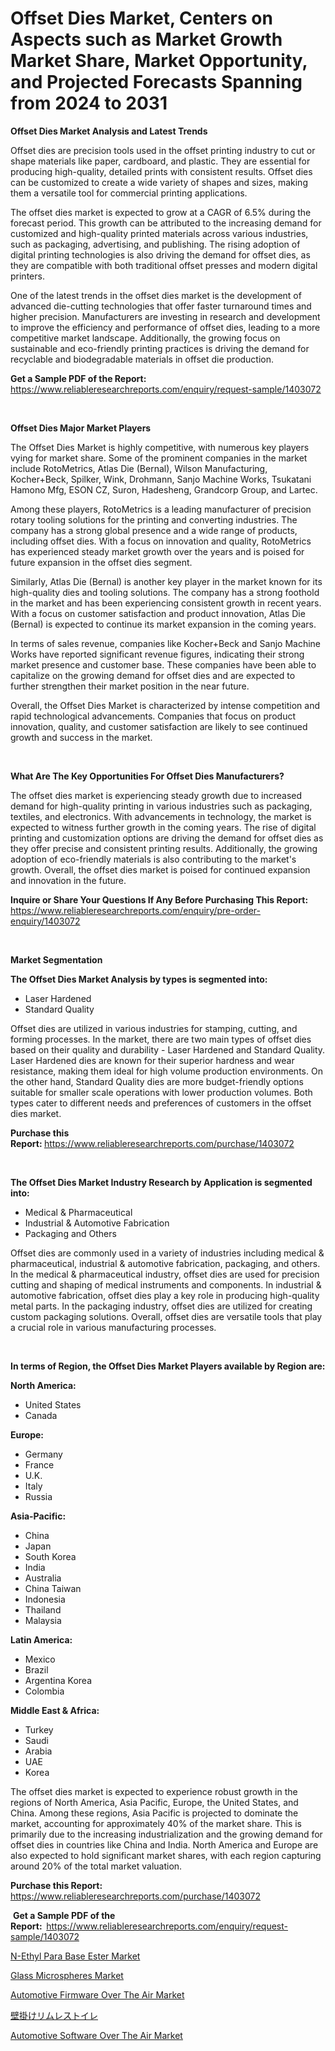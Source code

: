 <p><h1>Offset Dies Market, Centers on Aspects such as Market Growth Market Share, Market Opportunity, and Projected Forecasts Spanning from 2024 to 2031</h1></p><p><strong>Offset Dies Market Analysis and Latest Trends</strong></p>
<p><p>Offset dies are precision tools used in the offset printing industry to cut or shape materials like paper, cardboard, and plastic. They are essential for producing high-quality, detailed prints with consistent results. Offset dies can be customized to create a wide variety of shapes and sizes, making them a versatile tool for commercial printing applications.</p><p>The offset dies market is expected to grow at a CAGR of 6.5% during the forecast period. This growth can be attributed to the increasing demand for customized and high-quality printed materials across various industries, such as packaging, advertising, and publishing. The rising adoption of digital printing technologies is also driving the demand for offset dies, as they are compatible with both traditional offset presses and modern digital printers.</p><p>One of the latest trends in the offset dies market is the development of advanced die-cutting technologies that offer faster turnaround times and higher precision. Manufacturers are investing in research and development to improve the efficiency and performance of offset dies, leading to a more competitive market landscape. Additionally, the growing focus on sustainable and eco-friendly printing practices is driving the demand for recyclable and biodegradable materials in offset die production.</p></p>
<p><strong>Get a Sample PDF of the Report:&nbsp;</strong> <a href="https://www.reliableresearchreports.com/enquiry/request-sample/1403072">https://www.reliableresearchreports.com/enquiry/request-sample/1403072</a></p>
<p>&nbsp;</p>
<p><strong>Offset Dies Major Market Players</strong></p>
<p><p>The Offset Dies Market is highly competitive, with numerous key players vying for market share. Some of the prominent companies in the market include RotoMetrics, Atlas Die (Bernal), Wilson Manufacturing, Kocher+Beck, Spilker, Wink, Drohmann, Sanjo Machine Works, Tsukatani Hamono Mfg, ESON CZ, Suron, Hadesheng, Grandcorp Group, and Lartec.</p><p>Among these players, RotoMetrics is a leading manufacturer of precision rotary tooling solutions for the printing and converting industries. The company has a strong global presence and a wide range of products, including offset dies. With a focus on innovation and quality, RotoMetrics has experienced steady market growth over the years and is poised for future expansion in the offset dies segment.</p><p>Similarly, Atlas Die (Bernal) is another key player in the market known for its high-quality dies and tooling solutions. The company has a strong foothold in the market and has been experiencing consistent growth in recent years. With a focus on customer satisfaction and product innovation, Atlas Die (Bernal) is expected to continue its market expansion in the coming years.</p><p>In terms of sales revenue, companies like Kocher+Beck and Sanjo Machine Works have reported significant revenue figures, indicating their strong market presence and customer base. These companies have been able to capitalize on the growing demand for offset dies and are expected to further strengthen their market position in the near future.</p><p>Overall, the Offset Dies Market is characterized by intense competition and rapid technological advancements. Companies that focus on product innovation, quality, and customer satisfaction are likely to see continued growth and success in the market.</p></p>
<p>&nbsp;</p>
<p><strong>What Are The Key Opportunities For Offset Dies Manufacturers?</strong></p>
<p><p>The offset dies market is experiencing steady growth due to increased demand for high-quality printing in various industries such as packaging, textiles, and electronics. With advancements in technology, the market is expected to witness further growth in the coming years. The rise of digital printing and customization options are driving the demand for offset dies as they offer precise and consistent printing results. Additionally, the growing adoption of eco-friendly materials is also contributing to the market's growth. Overall, the offset dies market is poised for continued expansion and innovation in the future.</p></p>
<p><strong>Inquire or Share Your Questions If Any Before Purchasing This Report:</strong> <a href="https://www.reliableresearchreports.com/enquiry/pre-order-enquiry/1403072">https://www.reliableresearchreports.com/enquiry/pre-order-enquiry/1403072</a></p>
<p>&nbsp;</p>
<p><strong>Market Segmentation</strong></p>
<p><strong>The Offset Dies Market Analysis by types is segmented into:</strong></p>
<p><ul><li>Laser Hardened</li><li>Standard Quality</li></ul></p>
<p><p>Offset dies are utilized in various industries for stamping, cutting, and forming processes. In the market, there are two main types of offset dies based on their quality and durability - Laser Hardened and Standard Quality. Laser Hardened dies are known for their superior hardness and wear resistance, making them ideal for high volume production environments. On the other hand, Standard Quality dies are more budget-friendly options suitable for smaller scale operations with lower production volumes. Both types cater to different needs and preferences of customers in the offset dies market.</p></p>
<p><strong>Purchase this Report:&nbsp;</strong><a href="https://www.reliableresearchreports.com/purchase/1403072">https://www.reliableresearchreports.com/purchase/1403072</a></p>
<p>&nbsp;</p>
<p><strong>The Offset Dies Market Industry Research by Application is segmented into:</strong></p>
<p><ul><li>Medical & Pharmaceutical</li><li>Industrial & Automotive Fabrication</li><li>Packaging and Others</li></ul></p>
<p><p>Offset dies are commonly used in a variety of industries including medical & pharmaceutical, industrial & automotive fabrication, packaging, and others. In the medical & pharmaceutical industry, offset dies are used for precision cutting and shaping of medical instruments and components. In industrial & automotive fabrication, offset dies play a key role in producing high-quality metal parts. In the packaging industry, offset dies are utilized for creating custom packaging solutions. Overall, offset dies are versatile tools that play a crucial role in various manufacturing processes.</p></p>
<p>&nbsp;</p>
<p><strong>In terms of Region, the Offset Dies Market Players available by Region are:</strong></p>
<p>
    <p> <strong> North America: </strong>
        <ul>
            <li>United States</li>
            <li>Canada</li>
        </ul>
        </p> 
    <p> <strong> Europe: </strong>
        <ul>
            <li>Germany</li>
            <li>France</li>
            <li>U.K.</li>
            <li>Italy</li>
            <li>Russia</li>
        </ul>
        </p> 
    <p> <strong> Asia-Pacific: </strong>
        <ul>
            <li>China</li>
            <li>Japan</li>
            <li>South Korea</li>
            <li>India</li>
            <li>Australia</li>
            <li>China Taiwan</li>
            <li>Indonesia</li>
            <li>Thailand</li>
            <li>Malaysia</li>
        </ul>
        </p> 
    <p> <strong> Latin America: </strong>
        <ul>
            <li>Mexico</li>
            <li>Brazil</li>
            <li>Argentina Korea</li>
            <li>Colombia</li>
        </ul>
        </p> 
    <p> <strong> Middle East & Africa: </strong>
        <ul>
            <li>Turkey</li>
            <li>Saudi</li>
            <li>Arabia</li>
            <li>UAE</li>
            <li>Korea</li>
        </ul>
    </p>
    </p>
<p><p>The offset dies market is expected to experience robust growth in the regions of North America, Asia Pacific, Europe, the United States, and China. Among these regions, Asia Pacific is projected to dominate the market, accounting for approximately 40% of the market share. This is primarily due to the increasing industrialization and the growing demand for offset dies in countries like China and India. North America and Europe are also expected to hold significant market shares, with each region capturing around 20% of the total market valuation.</p></p>
<p><strong>Purchase this Report: </strong><a href="https://www.reliableresearchreports.com/purchase/1403072">https://www.reliableresearchreports.com/purchase/1403072</a></p>
<p>&nbsp;<strong>Get a Sample PDF of the Report:&nbsp;&nbsp;</strong><a href="https://www.reliableresearchreports.com/enquiry/request-sample/1403072">https://www.reliableresearchreports.com/enquiry/request-sample/1403072</a></p>
<p><strong></strong></p>
<p><p><a href="https://glittery-fuchsia-86a.notion.site/N-Ethyl-Para-Base-Ester-Market-Size-Growth-Outlook-from-2024-to-2031-projecting-at-Market-s-Trends-e66d5c8c93d644c3b6827d44cd59994a">N-Ethyl Para Base Ester Market</a></p><p><a href="https://view.publitas.com/reportprime-1/glass-microspheres-market-research-report-reveals-the-latest-trends-and-opportunities-of-this-market-for-period-from-2024-2031/">Glass Microspheres Market</a></p><p><a href="https://github.com/derrinmiltonellis35gcl/Market-Research-Report-List-1/blob/main/automotive-firmware-over-the-air-market.md">Automotive Firmware Over The Air Market</a></p><p><a href="https://medium.com/@dx0328/%E5%A3%81%E6%8E%9B%E3%81%91%E3%83%AA%E3%83%A0%E3%83%AC%E3%82%B9%E4%BE%BF%E5%99%A8%E5%B8%82%E5%A0%B4%E5%88%86%E6%9E%90-%E3%81%9D%E3%81%AEcagr-%E5%B8%82%E5%A0%B4%E3%82%BB%E3%82%B0%E3%83%A1%E3%83%B3%E3%83%86%E3%83%BC%E3%82%B7%E3%83%A7%E3%83%B3-%E3%81%8A%E3%82%88%E3%81%B3%E3%82%B0%E3%83%AD%E3%83%BC%E3%83%90%E3%83%AB%E7%94%A3%E6%A5%AD%E6%A6%82%E8%A6%81-7cd5062f5f8d">壁掛けリムレストイレ</a></p><p><a href="https://github.com/Chiragrp22/Market-Research-Report-List-3/blob/main/automotive-software-over-the-air-market.md">Automotive Software Over The Air Market</a></p></p>